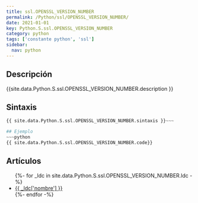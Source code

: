 ```yaml
---
title: ssl.OPENSSL_VERSION_NUMBER
permalink: /Python/ssl/OPENSSL_VERSION_NUMBER/
date: 2021-01-01
key: Python.S.ssl.OPENSSL_VERSION_NUMBER
category: python
tags: ['constante python', 'ssl']
sidebar: 
  nav: python
---
```


## Descripción
{{site.data.Python.S.ssl.OPENSSL_VERSION_NUMBER.description }}

## Sintaxis
~~~python
{{ site.data.Python.S.ssl.OPENSSL_VERSION_NUMBER.sintaxis }}~~~

## Ejemplo
~~~python
{{ site.data.Python.S.ssl.OPENSSL_VERSION_NUMBER.code}}
~~~

## Artículos
<ul>
{%- for _ldc in site.data.Python.S.ssl.OPENSSL_VERSION_NUMBER.ldc -%}
   <li>
       <a href="{{_ldc['url'] }}">{{ _ldc['nombre'] }}</a>
   </li>
{%- endfor -%}
</ul>
